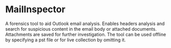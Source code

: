# MailInspector
A forensics tool to aid Outlook email analysis. Enables headers analysis and search for suspicious content in the email body or attached documents. Attachments are saved for further investigation. The tool can be used offline by specifying a pst file or for live collection by omitting it.

